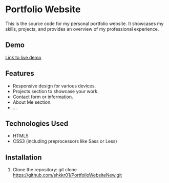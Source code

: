 # Portfolio Website

This is the source code for my personal portfolio website. It showcases my skills, projects, and provides an overview of my professional experience.

## Demo

[Link to live demo](https://shkkr01.github.io/PortfolioWebsiteNew/)

## Features

- Responsive design for various devices.
- Projects section to showcase your work.
- Contact form or information.
- About Me section.
- ...

## Technologies Used

- HTML5
- CSS3 (including preprocessors like Sass or Less)

## Installation

1. Clone the repository:
git clone https://github.com/shkkr01/PortfolioWebsiteNew.git
